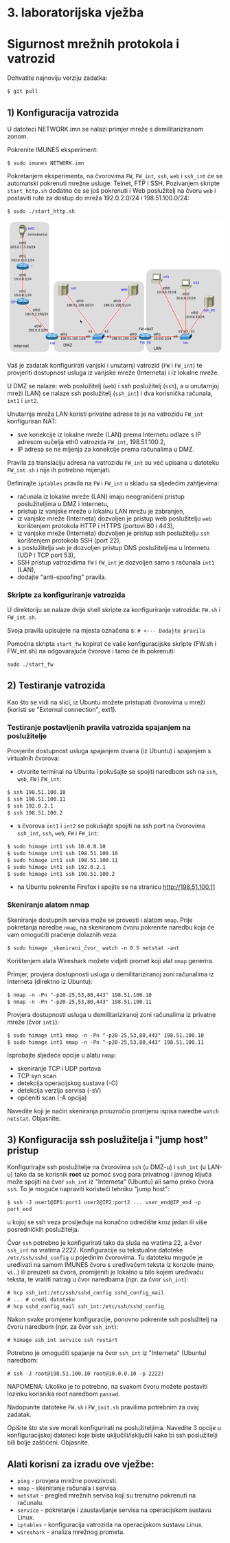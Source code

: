 # 3. laboratorijska vježba
# Sigurnost mrežnih protokola i vatrozid

Dohvatite najnoviju verziju zadatka:

```
$ git pull
```

## 1) Konfiguracija vatrozida 

U datoteci NETWORK.imn se nalazi primjer mreže s demilitariziranom zonom.

Pokrenite IMUNES eksperiment:
```
$ sudo imunes NETWORK.imn
```
Pokretanjem eksperimenta, na čvorovima `FW`, `FW_int`, `ssh`, `web` i `ssh_int` će se automatski pokrenuti mrežne usluge: Telnet, FTP i SSH.
Pozivanjem skripte `start_http.sh` dodatno će se još pokrenuti i Web poslužitelj na čvoru `web` i postaviti rute za dostup do mreža 192.0.2.0/24 i 198.51.100.0/24:
```
$ sudo ./start_http.sh
```

![slika mreže](network.png) 

Vaš je zadatak konfigurirati vanjski i unutarnji vatrozid (`FW` i `FW_int`) te provjeriti dostupnost usluga iz vanjske mreže (Interneta) i iz lokalne mreže.

U DMZ se nalaze: web poslužitelj (`web`) i ssh poslužitelj (`ssh`), a u unutarnjoj mreži (LAN) se nalaze ssh poslužitelj (`ssh_int`) i dva korisnička računala, `int1` i `int2`.

Unutarnja mreža LAN koristi privatne adrese te je na vatrozidu `FW_int` konfiguriran NAT:
- sve konekcije iz lokalne mreže (LAN) prema Internetu odlaze s IP adresom sučelja eth0 vatrozida `FW_int`, 198.51.100.2,
- IP adresa se ne mijenja za konekcije prema računalima u DMZ.
 
Pravila za translaciju adresa na vatrozidu `FW_int` su već upisana u datoteku `FW_int.sh` i nije ih potrebno mijenjati.

Definirajte `iptables` pravila na `FW` i `FW_int` u skladu sa sljedećim zahtjevima:

- računala iz lokalne mreže (LAN) imaju neograničeni pristup poslužiteljima u DMZ i Internetu,
- pristup iz vanjske mreže u lokalnu LAN mrežu je zabranjen,
- iz vanjske mreže (Interneta) dozvoljen je pristup web poslužitelju `web` korištenjem protokola HTTP i HTTPS (portovi 80 i 443),
- iz vanjske mreže (Interneta) dozvoljen je pristup ssh poslužitelju `ssh` korištenjem protokola SSH (port 22),
- s poslužitelja `web` je dozvoljen pristup DNS poslužiteljima u Internetu (UDP i TCP port 53),
- SSH pristup vatrozidima `FW` i `FW_int` je dozvoljen samo s računala `int1` (LAN),
- dodajte "anti-spoofing" pravila.

### Skripte za konfiguriranje vatrozida

U direktoriju se nalaze dvije shell skripte za konfiguriranje vatrozida: `FW.sh` i `FW_int.sh`.

Svoja pravila upisujete na mjesta označena s:
`# <--- Dodajte pravila`

Pomoćna skripta `start_fw` kopirat će vaše konfiguracijske skripte (FW.sh i FW_int.sh) na odgovarajuće čvorove i tamo će ih pokrenuti:
```
sudo ./start_fw
```

## 2) Testiranje vatrozida

Kao što se vidi na slici, iz Ubuntu možete pristupati čvorovima u mreži (koristi se "External connection", ext1).

### Testiranje postavljenih pravila vatrozida spajanjem na poslužitelje

Provjerite dostupnost usluga spajanjem izvana (iz Ubuntu) i spajanjem s virtualnih čvorova:

- otvorite terminal na Ubuntu i pokušajte se spojiti naredbom ssh na `ssh`, `web`, `FW` i `FW_int`:
```
$ ssh 198.51.100.10
$ ssh 198.51.100.11
$ ssh 192.0.2.1
$ ssh 198.51.100.2
```
- s čvorova `int1` i `int2` se pokušajte spojiti na ssh port na čvorovima `ssh_int`, `ssh`, `web`, `FW` i `FW_int`:
```
$ sudo himage int1 ssh 10.0.0.10
$ sudo himage int1 ssh 198.51.100.10
$ sudo himage int1 ssh 198.51.100.11
$ sudo himage int1 ssh 192.0.2.1
$ sudo himage int1 ssh 198.51.100.2
```
- na Ubuntu pokrenite Firefox i spojite se na stranicu http://198.51.100.11

### Skeniranje alatom nmap

Skeniranje dostupnih servisa može se provesti i alatom `nmap`. Prije pokretanja naredbe `nmap`, na skeniranom čvoru pokrenite naredbu koja će vam omogućiti praćenje dolaznih veza:
```
$ sudo himage _skenirani_čvor_ watch -n 0.5 netstat -ant
```
Korištenjem alata Wireshark možete vidjeti promet koji alat `nmap` generira.

Primjer, provjera dostupnosti usluga u demilitariziranoj zoni računalima iz Interneta (direktno iz Ubuntu):
```
$ nmap -n -Pn "-p20-25,53,80,443" 198.51.100.10
$ nmap -n -Pn "-p20-25,53,80,443" 198.51.100.11
```
Provjera dostupnosti usluga u demilitariziranoj zoni računalima iz privatne mreže (čvor `int1`):
```
$ sudo himage int1 nmap -n -Pn "-p20-25,53,80,443" 198.51.100.10
$ sudo himage int1 nmap -n -Pn "-p20-25,53,80,443" 198.51.100.11
```
Isprobajte sljedeće opcije u alatu `nmap`:
 - skeniranje TCP i UDP portova
 - TCP syn scan
 - detekcija operacijskog sustava (-O)
 - detekcija verzija servisa (-sV)
 - općeniti scan (-A opcija)

Navedite koji je način skeniranja prouzročio promjenu ispisa naredbe `watch netstat`. Objasnite.

## 3) Konfiguracija ssh poslužitelja i "jump host" pristup
Konfigurirajte ssh poslužitelje na čvorovima `ssh` (u DMZ-u) i `ssh_int` (u
LAN-u) tako da se korisnik **root** uz pomoć svog para privatnog i javnog
ključa može spojiti na čvor `ssh_int` iz "Interneta" (Ubuntu) ali samo preko
čvora `ssh`. To je moguće napraviti koristeći tehniku "jump host":
```
$ ssh -J user1@IP1:port1 user2@IP2:port2 ... user_end@IP_end -p port_end
```
u kojoj se ssh veza prosljeđuje na konačno odredište kroz jedan ili više
posredničkih poslužitelja.

Čvor `ssh` potrebno je konfigurirati tako da sluša na vratima 22, a čvor
`ssh_int` na vratima 2222. Konfiguracije su tekstualne datoteke `/etc/ssh/sshd_config`
u pojedinim čvorovima. Tu datoteku moguće je uređivati na samom IMUNES čvoru s
uređivačem teksta iz konzole (nano, vi...) ili preuzeti sa čvora, promijeniti
je lokalno u bilo kojem uređivaču teksta, te vratiti natrag u čvor naredbama
(npr. za čvor `ssh_int`):
```
# hcp ssh_int:/etc/ssh/sshd_config sshd_config_mail
# ... # uredi datoteku
# hcp sshd_config_mail ssh_int:/etc/ssh/sshd_config
```
Nakon svake promjene konfiguracije, ponovno pokrenite ssh poslužitelj na čvoru
naredbom (npr. za čvor `ssh_int`):
```
# himage ssh_int service ssh restart
```
Potrebno je omogućiti spajanje na čvor `ssh_int` iz "Interneta" (Ubuntu) naredbom:
```
# ssh -J root@198.51.100.10 root@10.0.0.10 -p 2222)
```
NAPOMENA: Ukoliko je to potrebno, na svakom čvoru možete postaviti lozinku
korisnika root naredbom `passwd`.

Nadopunite datoteke `FW.sh` i `FW_init.sh` pravilima potrebnim za ovaj zadatak.

Opišite što ste sve morali konfigurirati na poslužiteljima. Navedite 3 opcije
u konfiguracijskoj datoteci koje biste uključili/isključili kako bi ssh 
poslužitelji bili bolje zaštićeni. Objasnite.

## Alati korisni za izradu ove vježbe:

- `ping` - provjera mrežne povezivosti.
- `nmap` - skeniranje računala i servisa.
- `netstat` - pregled mrežnih servisa koji su trenutno pokrenuti na računalu.
- `service` - pokretanje i zaustavljanje servisa na operacijskom sustavu Linux.
- `iptables` - konfiguracija vatrozida na operacijskom sustavu Linux.
- `wireshark` - analiza mrežnog prometa.
